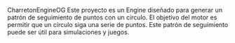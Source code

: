 CharretonEngineOG
Este proyecto es un Engine diseñado para generar un patrón de seguimiento de puntos con un círculo. El objetivo del motor es permitir que un círculo siga una serie de puntos. Este patrón de seguimiento puede ser útil para simulaciones y juegos.

